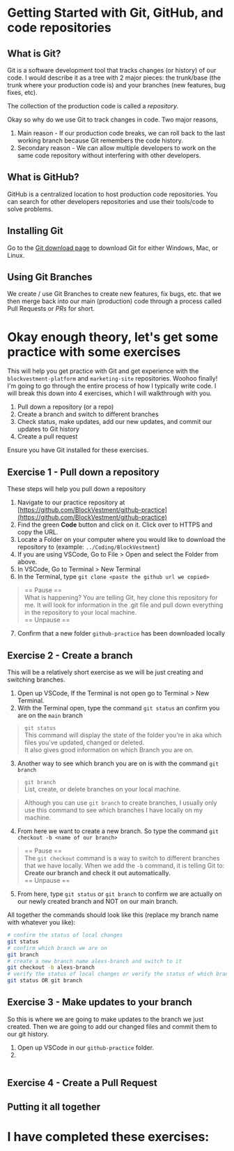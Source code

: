 # Getting Started with Git, GitHub, and code repositories

## What is Git?
Git is a software development tool that tracks changes (or history) of our code.  I would describe it as a tree with 2 major pieces: the trunk/base (the trunk where your production code is) and your branches (new features, bug fixes, etc).

The collection of the production code is called a _repository_.

Okay so why do we use Git to track changes in code.  Two major reasons, 
1. Main reason - If our production code breaks, we can roll back to the last working branch because Git remembers the code history.
2. Secondary reason - We can allow multiple developers to work on the same code repository without interfering with other developers.

## What is GitHub?
GitHub is a centralized location to host production code repositories.  You can search for other developers repositories and use their tools/code to solve problems. 

## Installing Git
Go to the [Git download page](https://git-scm.com/downloads) to download Git for either Windows, Mac, or Linux.

## Using Git Branches
We create / use Git Branches to create new features, fix bugs, etc. that we then merge back into our main (production) code through a process called Pull Requests or _PRs_ for short.


# Okay enough theory, let's get some practice with some exercises
This will help you get practice with Git and get experience with the `blockvestment-platform` and `marketing-site` repositories. Woohoo finally!  I'm going to go through the entire process of how I typically write code. I will break this down into 4 exercises, which I will walkthrough with you.

1. Pull down a repository (or a repo)
2. Create a branch and switch to different branches
3. Check status, make updates, add our new updates, and commit our updates to Git history
4. Create a pull request

Ensure you have Git installed for these exercises.

## Exercise 1 - Pull down a repository
These steps will help you pull down a repository

1. Navigate to our practice repository at [https://github.com/BlockVestment/github-practice](https://github.com/BlockVestment/github-practice)
2. Find the green **Code** button and click on it.  Click over to HTTPS and copy the URL.
3. Locate a Folder on your computer where you would like to download the repository to (example: `../Coding/BlockVestment`)
4. If you are using VSCode, Go to File > Open and select the Folder from above.
5. In VSCode, Go to Terminal > New Terminal
6. In the Terminal, type `git clone <paste the github url we copied>`
> == Pause == <br/>
> What is happening?  You are telling Git, hey clone this repository for me. It will look for information in the .git file and pull down everything in the repository to your local machine. <br/>
> == Unpause == 
7. Confirm that a new folder `github-practice` has been downloaded locally

## Exercise 2 - Create a branch
This will be a relatively short exercise as we will be just creating and switching branches.

1. Open up VSCode, If the Terminal is not open go to Terminal > New Terminal.
2. With the Terminal open, type the command `git status` an confirm you are on the `main` branch
> `git status` <br/>
> This command will display the state of the folder you're in aka which files you've updated, changed or deleted. <br/>
> It also gives good information on which Branch you are on.
3. Another way to see which branch you are on is with the command `git branch`
> `git branch` <br/>
> List, create, or delete branches on your local machine.

> Although you can use `git branch` to create branches, I usually only use this command to see which branches I have locally on my machine.
4. From here we want to create a new branch. So type the command `git checkout -b <name of our branch>`
> == Pause == </br>
> The `git checkout` command is a way to switch to different branches that we have locally. When we add the `-b` command, it is telling Git to: **Create our branch and check it out automatically.** </br>
> == Unpause ==
5. From here, type `git status` or `git branch` to confirm we are actually on our newly created branch and NOT on our main branch.

All together the commands should look like this (replace my branch name with whatever you like):
```bash
# confirm the status of local changes
git status
# confirm which branch we are on
git branch
# create a new branch name alexs-branch and switch to it
git checkout -b alexs-branch
# verify the status of local changes or verify the status of which branch we are on
git status OR git branch
```

## Exercise 3 - Make updates to your branch
So this is where we are going to make updates to the branch we just created. Then we are going to add our changed files and commit them to our git history.

1. Open up VSCode in our `github-practice` folder.
2. 
```bash

```
## Exercise 4 - Create a Pull Request


## Putting it all together


# I have completed these exercises: